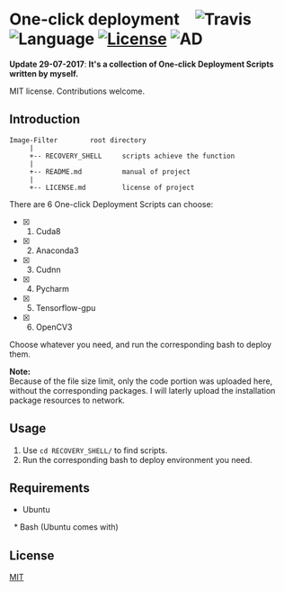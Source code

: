 # One-click deployment　![Travis](https://img.shields.io/travis/rust-lang/rust.svg) ![Language](https://img.shields.io/badge/language-Bash-orange.svg) [![License](https://img.shields.io/badge/license-MIT-blue.svg)](./LICENSE.md) ![AD](https://img.shields.io/badge/Ubuntu下的-一键部署工具-pink.svg)

__Update 29-07-2017__:   __It's a collection of One-click Deployment Scripts written by myself.__

MIT license. Contributions welcome.

## Introduction

	Image-Filter        root directory
	     |
	     +-- RECOVERY_SHELL     scripts achieve the function
	     |
	     +-- README.md          manual of project
	     |
	     +-- LICENSE.md         license of project

There are 6 One-click Deployment Scripts can choose:

- [x] 1. Cuda8
- [x] 2. Anaconda3
- [x] 3. Cudnn
- [x] 4. Pycharm
- [x] 5. Tensorflow-gpu
- [x] 6. OpenCV3

Choose whatever you need, and run the corresponding bash to deploy them.

**Note:**<br>
Because of the file size limit, only the code portion was uploaded here, without the corresponding packages. I will laterly upload the installation package resources to network.

## Usage 

1. Use ```cd RECOVERY_SHELL/``` to find scripts.
2. Run the corresponding bash to deploy environment you need.

## Requirements

   * Ubuntu
   
   * Bash (Ubuntu comes with)


## License

[MIT](https://github.com/JNingWei/One-click_deployment/blob/master/LICENSE.md)
